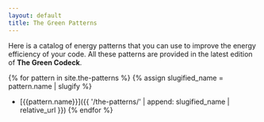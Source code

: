 ```yaml
---
layout: default
title: The Green Patterns
---
```


Here is a catalog of energy patterns that you can use to improve the energy efficiency of your code. All these patterns are provided in the latest edition of **The Green Codeck**.

{% for pattern in site.the-patterns %}
{% assign slugified_name = pattern.name | slugify %}
- [{{pattern.name}}]({{ '/the-patterns/' | append: slugified_name | relative_url }})
{% endfor %}


